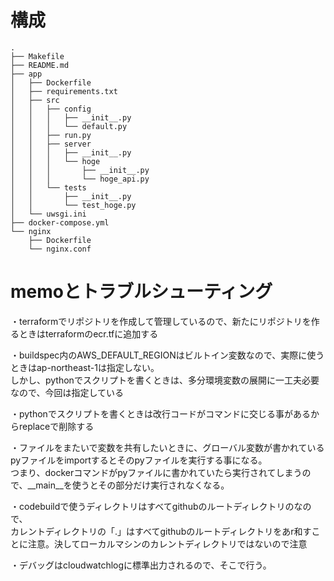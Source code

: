 # 構成
```
.
├── Makefile
├── README.md
├── app
│   ├── Dockerfile
│   ├── requirements.txt
│   ├── src
│   │   ├── config
│   │   │   ├── __init__.py
│   │   │   └── default.py
│   │   ├── run.py
│   │   ├── server
│   │   │   ├── __init__.py
│   │   │   └── hoge
│   │   │       ├── __init__.py
│   │   │       └── hoge_api.py
│   │   └── tests
│   │       ├── __init__.py
│   │       └── test_hoge.py
│   └── uwsgi.ini
├── docker-compose.yml
└── nginx
    ├── Dockerfile
    └── nginx.conf
```

# memoとトラブルシューティング  
・terraformでリポジトリを作成して管理しているので、新たにリポジトリを作るときはterraformのecr.tfに追加する  
  
・buildspec内のAWS_DEFAULT_REGIONはビルトイン変数なので、実際に使うときはap-northeast-1は指定しない。  
しかし、pythonでスクリプトを書くときは、多分環境変数の展開に一工夫必要なので、今回は指定している  
  
・pythonでスクリプトを書くときは改行コードがコマンドに交じる事があるからreplaceで削除する  
  
・ファイルをまたいで変数を共有したいときに、グローバル変数が書かれているpyファイルをimportするとそのpyファイルを実行する事になる。  
つまり、dockerコマンドがpyファイルに書かれていたら実行されてしまうので、__main__を使うとその部分だけ実行されなくなる。  
  
・codebuildで使うディレクトリはすべてgithubのルートディレクトリのなので、  
カレントディレクトリの「.」はすべてgithubのルートディレクトリをあr和すことに注意。決してローカルマシンのカレントディレクトリではないので注意  
  
・デバッグはcloudwatchlogに標準出力されるので、そこで行う。  